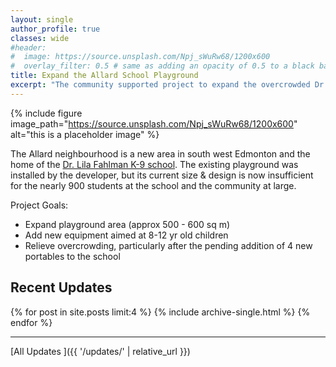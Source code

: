```yaml
---
layout: single
author_profile: true
classes: wide
#header:
#  image: https://source.unsplash.com/Npj_sWuRw68/1200x600
#  overlay_filter: 0.5 # same as adding an opacity of 0.5 to a black background
title: Expand the Allard School Playground
excerpt: "The community supported project to expand the overcrowded Dr. Lila Fahlman playground in Allard."
---
```


{% include figure image_path="https://source.unsplash.com/Npj_sWuRw68/1200x600" alt="this is a placeholder image" %}

The Allard neighbourhood is a new area in south west Edmonton and the home of the [Dr. Lila Fahlman K-9 school](http://lilafahlman.epsb.ca/). The existing playground was installed by the developer, but its current size & design is now insufficient for the nearly 900 students at the school and the community at large. 

Project Goals:
- Expand playground area (approx 500 - 600 sq m)
- Add new equipment aimed at 8-12 yr old children
- Relieve overcrowding, particularly after the pending addition of 4 new portables to the school

## Recent Updates

<div class="grid__wrapper">
  {% for post in site.posts limit:4 %}
    {% include archive-single.html %}
  {% endfor %}
</div><div class="cf"></div>

---

[All Updates <i class="fas fa-angle-double-right" aria-hidden="true"></i>]({{ '/updates/' | relative_url }})